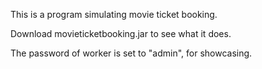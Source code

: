This is a program simulating movie ticket booking.

Download movieticketbooking.jar to see what it does.

The password of worker is set to "admin", for showcasing.
